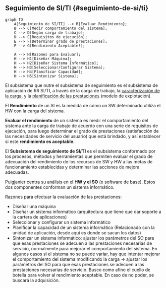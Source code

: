 ## **Seguimiento de SI/TI** {#seguimiento-de-si/ti}

```mermaid
graph TD
    A[Seguimiento de SI/TI] --> B{Evaluar Rendimiento};
    B --> C[Medir comportamiento del sistema];
    C --> D[Según carga de trabajo];
    D --> E[Requisitos de ejecución];
    E --> F[Determinar grado de prestaciones];
    F --> G[Rendimiento Aceptable?];

    A --> H[Razones para Evaluar];
    H --> H1[Diseñar Máquina];
    H --> H2[Diseñar Sistema Informático];
    H --> H3[Seleccionar/Configurar Sistema];
    H --> H4[Planificar Capacidad];
    H --> H5[Sintonizar Sistema];
```

El subsistema que nutre el subsistema de seguimiento es el subsistema de aplicación de RR SI/TI, a través de la carga de trabajo, la [caracterización de la carga](./05_caracterizacion_carga.md), y la [planificación de las prestaciones](../unidad_3/09_planificacion_capacidad_prestaciones.md) (modelo de explotación).

El **Rendimiento** de un SI es la medida de cómo un SW determinado utiliza el HW con la carga del sistema.

**Evaluar el rendimiento** de un sistema es medir el comportamiento del sistema ante la carga de trabajo de acuerdo con una serie de requisitos de ejecución, para luego determinar el grado de prestaciones (satisfacción de las necesidades de servicio del usuario) que está brindado, y así establecer si este **rendimiento es aceptable**.

El **Subsistema de seguimiento de SI/TI** es el subsistema conformado por los procesos, métodos y herramientas que permiten evaluar el grado de adecuación del rendimiento de los recursos de SW y HW a las metas de funcionamiento establecidas y determinar las acciones de mejora adecuadas.

Puigjanier centra su análisis en el **HW y el SO** (o software de base). Estos dos componentes conforman un sistema informático.

Razones para efectuar la evaluación de las prestaciones:

* Diseñar una máquina  
* Diseñar un sistema informático (arquitectura que tiene que dar soporte a la cartera de aplicaciones)  
* Seleccionar y configurar un sistema informático  
*   Planificar la capacidad de un sistema informático (Relacionado con la unidad de aplicación, desde aquí es donde se sacan los datos)  
* Sintonizar un sistema informático: ajustar los parámetros del SO para que esas prestaciones se adecuen a las prestaciones necesarias de servicio, normalmente para mejorar el comportamiento del sistema. En algunos casos si el sistema no se puede variar, hay que intentar mejorar el comportamiento del sistema modificando la carga → ajustar los parámetros del SO para que esas prestaciones se adecuen a las prestaciones necesarias de servicio. Busco como afino el cuello de botella para volver al rendimiento aceptable. En caso de no poder, se buscará la adquisición. 
